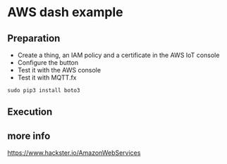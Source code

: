 # AWS dash example

## Preparation 
- Create a thing, an IAM policy and a certificate in the AWS IoT console
- Configure the button
- Test it with the AWS console
- Test it with MQTT.fx

```
sudo pip3 install boto3 
```

## Execution 


## more info
https://www.hackster.io/AmazonWebServices

